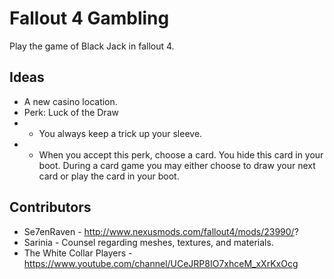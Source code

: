 # Fallout 4 Gambling
Play the game of Black Jack in fallout 4.

## Ideas ##
* A new casino location.
* Perk: Luck of the Draw
* * You always keep a trick up your sleeve.
* * When you accept this perk, choose a card. You hide this card in your boot. During a card game you may either choose to draw your next card or play the card in your boot.

## Contributors ##
* Se7enRaven - http://www.nexusmods.com/fallout4/mods/23990/?
* Sarinia - Counsel regarding meshes, textures, and materials.
* The White Collar Players - https://www.youtube.com/channel/UCeJRP8IO7xhceM_xXrKxOcg
